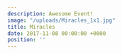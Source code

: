 ```yaml
---
description: Awesome Event!
image: "/uploads/Miracles_1x1.jpg"
title: Miracles
date: 2017-11-08 00:00:00 +0000
position: ''
---
```

